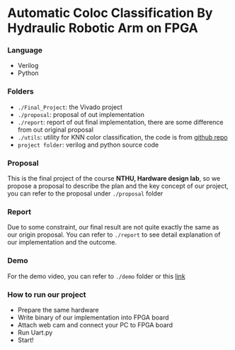 # Automatic Coloc Classification By Hydraulic Robotic Arm on FPGA

### Language
* Verilog
* Python

### Folders
* `./Final_Project`: the Vivado project
* `./proposal`: proposal of out implementation
* `./report`: report of out final implementation, there are some difference from out original proposal
* `./utils`: utility for KNN color classification, the code is from [github repo](https://github.com/ahmetozlu/color_recognition)
* `project folder`: verilog and python source code

### Proposal
This is the final project of the course **NTHU, Hardware design lab**, so we propose a proposal to describe the plan and the key concept of our project, you can refer to the proposal under `./proposal` folder

### Report
Due to some constraint, our final result are not quite exactly the same as our origin proposal. You can refer to `./report` to see detail explanation of our implementation and the outcome.

### Demo
For the demo video, you can refer to `./demo` folder or this [link](https://drive.google.com/file/d/1ia0PHZth9sduqlt7a2sNz5kfgA6AjJln/view?usp=sharing)

### How to run our project
* Prepare the same hardware
* Write binary of our implementation into FPGA board
* Attach web cam and connect your PC to FPGA board
* Run Uart.py
* Start!